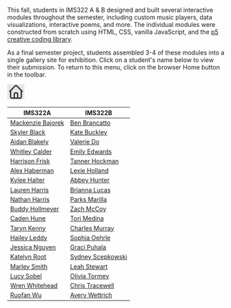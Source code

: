 This fall, students in IMS322 A & B designed and built several interactive modules throughout the semester, including custom music players, data visualizations, interactive poems, and more. The individual modules were constructed from scratch using HTML, CSS, vanilla JavaScript, and the [p5 creative coding library](https://p5js.org).  

As a final semester project, students assembled 3-4 of these modules into a single gallery site for exhibition. Click on a student's name below to view their submission. To return to this menu, click on the browser Home button in the toolbar.  

<img src="ff-home.jpg" width="40px">


| IMS322A  |  IMS322B |
--| --|
| [Mackenzie Bajorek](IMS322A/Project-2-My-Gallery-bajoremmm/index.html)  | [Ben Brancatto](IMS322B/Project-2-My-Gallery-bbrancatto/index.html)     |
| [Skyler Black](IMS322A/Project-2-My-Gallery-blackse2/index.html)        | [Kate Buckley](IMS322B/Project-2-My-Gallery-KateBuckley13/index.html)   |
| [Aidan Blakely](IMS322A/Project-2-My-Gallery-aidanblake/index.html)     | [Valerie Do](IMS322B/Project-2-My-Gallery-dodn/index.html)              |
| [Whitley Calder](IMS322A/Project-2-My-Gallery-WhitleyCalder/index.html) | [Emily Edwards](IMS322B/Project-2-My-Gallery-emilyedwards28/index.html) |
| [Harrison Frisk](IMS322A/Project-2-My-Gallery-harrisonfrisk/index.html) | [Tanner Hockman](IMS322B/Project-2-My-Gallery-tannerhockman/index.html) |
| [Alex Haberman](IMS322A/Project-2-My-Gallery-AlexHabes1/index.html)     | [Lexie Holland](IMS322B/Project-2-My-Gallery-LexieHolland/index.html)   |
| [Kylee Halter](IMS322A/Project-2-My-Gallery-Halterkj/index.html)        | [Abbey Hunter](IMS322B/Project-2-My-Gallery-hunterag/index.html)      |
| [Lauren Harris](IMS322A/Project-2-My-Gallery-LaurenHarris14/index.html) | [Brianna Lucas](IMS322B/Project-2-My-Gallery-lucasbe/index.html)        |
| [Nathan Harris](IMS322A/Project-2-My-Gallery-harri538/index.html)       | [Parks Marilla](IMS322B/Project-2-My-Gallery-skraparks/index.html)      |
| [Buddy Hollmeyer](IMS322A/Project-2-My-Gallery-bhollmeyer/index.html)   | [Zach McCoy](IMS322B/Project-2-My-Gallery-user4091607/index.html)       |
| [Caden Hune](IMS322A/Project-2-My-Gallery-hunemc/index.html)            | [Tori Medina](IMS322B/Project-2-My-Gallery-torisaursky/index.html)      |
| [Taryn Kenny](IMS322A/Project-2-My-Gallery-tkenny/index.html)           | [Charles Murray](IMS322B/Project-2-My-Gallery-Chucker121/index.html)    |
| [Hailey Leddy](IMS322A/Project-2-My-Gallery-leddyhc/index.html)         | [Sophia Oehrle](IMS322B/Project-2-My-Gallery-oehrlesm/index.html)       |   
| [Jessica Nguyen](IMS322A/Project-2-My-Gallery-jessica1401/index.html)   | [Graci Puhala](IMS322B/Project-2-My-Gallery-gracipuhala/index.html)     |
| [Katelyn Root](IMS322A/Project-2-My-Gallery-katelynroot2/index.html)    | [Sydney Scepkowski](IMS322B/Project-2-My-Gallery-scepk0syd/index.html)  |
| [Marley Smith](IMS322A/Project-2-My-Gallery-MARLEYSMITH2001/index.html) | [Leah Stewart](IMS322B/Project-2-My-Gallery-Nightingale422/index.html)  |
| [Lucy Sobel](IMS322A/Project-2-My-Gallery-Lucy-Sobel/index.html)        | [Olivia Tormey](IMS322B/Project-2-My-Gallery-livtormey/index.html)      |
| [Wren Whitehead](IMS322A/Project-2-My-Gallery-whitehl3/index.html)      | [Chris Tracewell](IMS322B/Project-2-My-Gallery-tracewcm/index.html)     |
| [Ruofan Wu](IMS322A/Project-2-My-Gallery-wur23/index.html)              | [Avery Wettrich](IMS322B/Project-2-My-Gallery-wettriab/index.html)      |